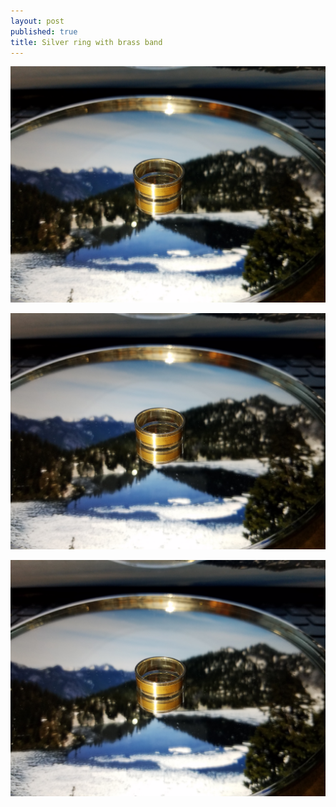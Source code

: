 ```yaml
---
layout: post
published: true
title: Silver ring with brass band
---
```

![flat_silver_brass_8.jpg](/images/jewelry/rings/flat_silver_brass_8.jpg)
<!--more-->
![flat_silver_brass_8-2.jpg](/images/jewelry/rings/flat_silver_brass_8-2.jpg)
<!--more-->
![flat_silver_brass_8-3.jpg](/images/jewelry/rings/flat_silver_brass_8-3.jpg)

